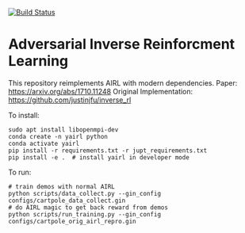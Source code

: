 [![Build Status](https://travis-ci.com/HumanCompatibleAI/airl.svg?branch=master)](https://travis-ci.com/HumanCompatibleAI/airl)

# Adversarial Inverse Reinforcment Learning

This repository reimplements AIRL with modern dependencies.
Paper: https://arxiv.org/abs/1710.11248
Original Implementation: https://github.com/justinjfu/inverse_rl

To install:
```
sudo apt install libopenmpi-dev
conda create -n yairl python
conda activate yairl
pip install -r requirements.txt -r jupt_requirements.txt
pip install -e .  # install yairl in developer mode
```

To run:
```
# train demos with normal AIRL
python scripts/data_collect.py --gin_config configs/cartpole_data_collect.gin
# do AIRL magic to get back reward from demos
python scripts/run_training.py --gin_config configs/cartpole_orig_airl_repro.gin
```

